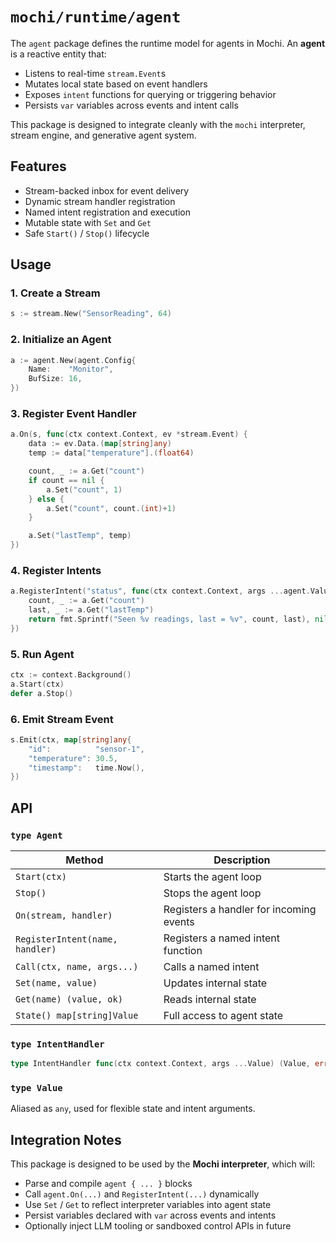 # `mochi/runtime/agent`

The `agent` package defines the runtime model for agents in Mochi. An **agent** is a reactive entity that:

* Listens to real-time `stream.Event`s
* Mutates local state based on event handlers
* Exposes `intent` functions for querying or triggering behavior
* Persists `var` variables across events and intent calls

This package is designed to integrate cleanly with the `mochi` interpreter, stream engine, and generative agent system.

## Features

* Stream-backed inbox for event delivery
* Dynamic stream handler registration
* Named intent registration and execution
* Mutable state with `Set` and `Get`
* Safe `Start()` / `Stop()` lifecycle

## Usage

### 1. Create a Stream

```go
s := stream.New("SensorReading", 64)
```

### 2. Initialize an Agent

```go
a := agent.New(agent.Config{
	Name:    "Monitor",
	BufSize: 16,
})
```

### 3. Register Event Handler

```go
a.On(s, func(ctx context.Context, ev *stream.Event) {
	data := ev.Data.(map[string]any)
	temp := data["temperature"].(float64)

	count, _ := a.Get("count")
	if count == nil {
		a.Set("count", 1)
	} else {
		a.Set("count", count.(int)+1)
	}

	a.Set("lastTemp", temp)
})
```

### 4. Register Intents

```go
a.RegisterIntent("status", func(ctx context.Context, args ...agent.Value) (agent.Value, error) {
	count, _ := a.Get("count")
	last, _ := a.Get("lastTemp")
	return fmt.Sprintf("Seen %v readings, last = %v", count, last), nil
})
```

### 5. Run Agent

```go
ctx := context.Background()
a.Start(ctx)
defer a.Stop()
```

### 6. Emit Stream Event

```go
s.Emit(ctx, map[string]any{
	"id":          "sensor-1",
	"temperature": 30.5,
	"timestamp":   time.Now(),
})
```

## API

### `type Agent`

| Method                          | Description                             |
| ------------------------------- | --------------------------------------- |
| `Start(ctx)`                    | Starts the agent loop                   |
| `Stop()`                        | Stops the agent loop                    |
| `On(stream, handler)`           | Registers a handler for incoming events |
| `RegisterIntent(name, handler)` | Registers a named intent function       |
| `Call(ctx, name, args...)`      | Calls a named intent                    |
| `Set(name, value)`              | Updates internal state                  |
| `Get(name) (value, ok)`         | Reads internal state                    |
| `State() map[string]Value`      | Full access to agent state              |

### `type IntentHandler`

```go
type IntentHandler func(ctx context.Context, args ...Value) (Value, error)
```

### `type Value`

Aliased as `any`, used for flexible state and intent arguments.

## Integration Notes

This package is designed to be used by the **Mochi interpreter**, which will:

* Parse and compile `agent { ... }` blocks
* Call `agent.On(...)` and `RegisterIntent(...)` dynamically
* Use `Set` / `Get` to reflect interpreter variables into agent state
* Persist variables declared with `var` across events and intents
* Optionally inject LLM tooling or sandboxed control APIs in future

